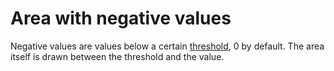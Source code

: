 # Area with negative values
Negative values are values below a certain [threshold](https://api.highcharts.com/highcharts/series.area.threshold),
0 by default. The area itself is drawn between the threshold and the value.
